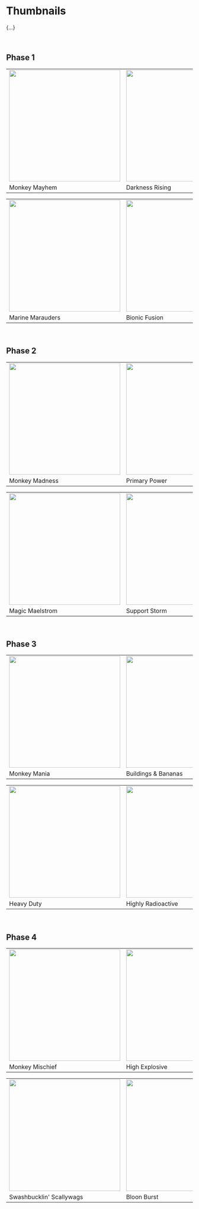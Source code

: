 # Thumbnails

{...}


<br>


## Phase 1

<table>
  <tr>
    <td> <img src="Phase 1/1 – Monkey Mayhem.png" height="300px"> </td>
    <td> <img src="Phase 1/2 – Darkness Rising.png" height="300px"> </td>
    <td> <img src="Phase 1/3 – Attack of the Airforce.png" height="300px"> </td>
  </tr>
  <tr>
    <td> Monkey Mayhem </td>
    <td> Darkness Rising </td>
    <td> Attack of the Airforce </td>
  </tr>
</table>

<table>
  <tr>
    <td> <img src="Phase 1/4 – Marine Marauders.png" height="300px"> </td>
    <td> <img src="Phase 1/5 – Bionic Fusion.png" height="300px"> </td>
    <td> <img src="Phase 1/6 – Heavenly Ascension.png" height="300px"> </td>
  </tr>
  <tr>
    <td> Marine Marauders </td>
    <td> Bionic Fusion </td>
    <td> Heavenly Ascension </td>
  </tr>
</table>


<br>


## Phase 2

<table>
  <tr>
    <td> <img src="Phase 2/1 – Monkey Madness.png" height="300px"> </td>
    <td> <img src="Phase 2/2 – Primary Power.png" height="300px"> </td>
    <td> <img src="Phase 2/3 – Military Mayday.png" height="300px"> </td>
  </tr>
  <tr>
    <td> Monkey Madness </td>
    <td> Primary Power </td>
    <td> Military Mayday </td>
  </tr>
</table>

<table>
  <tr>
    <td> <img src="Phase 2/4 – Magic Maelstrom.png" height="300px"> </td>
    <td> <img src="Phase 2/5 – Support Storm.png" height="300px"> </td>
    <td> <img src="Phase 2/6 – Hero Haven.png" height="300px"> </td>
  </tr>
  <tr>
    <td> Magic Maelstrom </td>
    <td> Support Storm </td>
    <td> Hero Haven </td>
  </tr>
</table>


<br>


## Phase 3

<table>
  <tr>
    <td> <img src="Phase 3/1 – Monkey Mania.png" height="300px"> </td>
    <td> <img src="Phase 3/2 – Buildings & Bananas.png" height="300px"> </td>
    <td> <img src="Phase 3/3 – Green Guardians.png" height="300px"> </td>
  </tr>
  <tr>
    <td> Monkey Mania </td>
    <td> Buildings & Bananas </td>
    <td> Green Guardians </td>
  </tr>
</table>

<table>
  <tr>
    <td> <img src="Phase 3/4 – Heavy Duty.png" height="300px"> </td>
    <td> <img src="Phase 3/5 – Highly Radioactive.png" height="300px"> </td>
    <td> <img src="Phase 3/6 – Summer Vibin'.png" height="300px"> </td>
  </tr>
  <tr>
    <td> Heavy Duty </td>
    <td> Highly Radioactive </td>
    <td> Summer Vibin' </td>
  </tr>
</table>


<br>


## Phase 4

<table>
  <tr>
    <td> <img src="Phase 4/1 – Monkey Mischief.png" height="300px"> </td>
    <td> <img src="Phase 4/2 – High Explosive.png" height="300px"> </td>
    <td> <img src="Phase 4/3 – Night of the Ninjas.png" height="300px"> </td>
  </tr>
  <tr>
    <td> Monkey Mischief </td>
    <td> High Explosive </td>
    <td> Night of the Ninjas </td>
  </tr>
</table>

<table>
  <tr>
    <td> <img src="Phase 4/4 – Swashbucklin' Scallywags.png" height="300px"> </td>
    <td> <img src="Phase 4/5 – Bloon Burst.png" height="300px"> </td>
    <td> <img src="Phase 4/6 – Final Frenzy.png" height="300px"> </td>
  </tr>
  <tr>
    <td> Swashbucklin' Scallywags </td>
    <td> Bloon Burst </td>
    <td> Final Frenzy </td>
  </tr>
</table>
